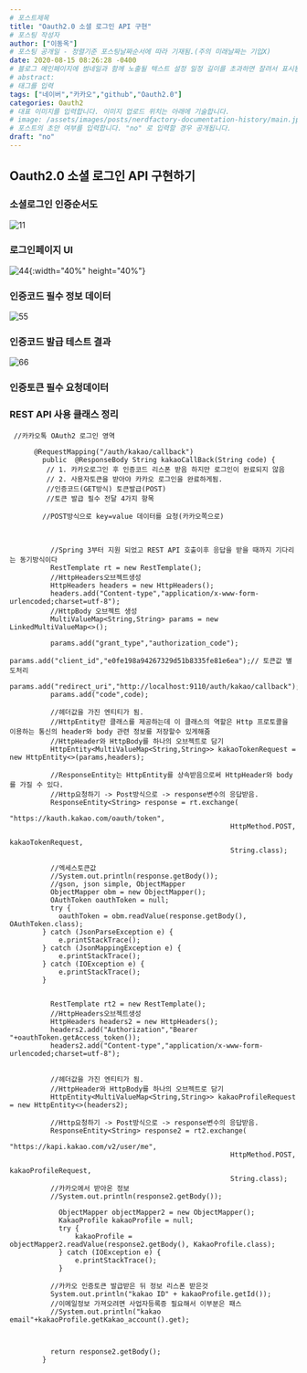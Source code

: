 ```yaml
---
# 포스트제목
title: "Oauth2.0 소셜 로그인 API 구현"
# 포스팅 작성자
author: ["이동옥"] 
# 포스팅 공개일 - 정렬기준 포스팅날짜순서에 따라 기재됨.(주의 미래날짜는 기입X)
date: 2020-08-15 08:26:28 -0400
# 블로그 메인페이지에 썸네일과 함께 노출될 텍스트 설정 일정 길이를 초과하면 잘려서 표시됨.
# abstract:
# 태그를 입력
tags: ["네이버","카카오","github","Oauth2.0"]
categories: Oauth2
# 대표 이미지를 입력합니다. 이미지 업로드 위치는 아래에 기술합니다.
# image: /assets/images/posts/nerdfactory-documentation-history/main.jpg
# 포스트의 초안 여부를 입력합니다. "no" 로 입력할 경우 공개됩니다.
draft: "no"
---
```


## Oauth2.0 소셜 로그인 API 구현하기


### 소셜로그인 인증순서도
![11](https://user-images.githubusercontent.com/12209348/91628513-62b03680-e9fb-11ea-8526-e7874015f07c.PNG)


### 로그인페이지 UI
![44](https://user-images.githubusercontent.com/12209348/91628567-e79b5000-e9fb-11ea-996b-6d10ce1ee6ca.PNG){:width="40%" height="40%"}

### 인증코드 필수 정보 데이터
![55](https://user-images.githubusercontent.com/12209348/91629718-58476a00-ea06-11ea-93a4-1a71f4d39616.PNG)

### 인증코드 발급 테스트 결과
![66](https://user-images.githubusercontent.com/12209348/91629719-59789700-ea06-11ea-8ae1-830be912360e.PNG)


### 인증토큰 필수 요청데이터




### REST API 사용 클래스 정리

```
 //카카오톡 OAuth2 로그인 영역
		 
	  @RequestMapping("/auth/kakao/callback")
	    public  @ResponseBody String kakaoCallBack(String code) {
		 // 1. 카카오로그인 후 인증코드 리스폰 받음 하지만 로그인이 완료되지 않음
		 // 2. 사용자토큰을 받아야 카카오 로그인을 완료하게됨.
		 //인증코드(GET방식) 토큰발급(POST)
		 //토큰 발급 필수 전달 4가지 항목
		 
		//POST방식으로 key=value 데이터를 요청(카카오쪽으로)
		  
		  
		  
		  //Spring 3부터 지원 되었고 REST API 호출이후 응답을 받을 때까지 기다리는 동기방식이다
		  RestTemplate rt = new RestTemplate();
		  //HttpHeaders오브젝트생성
		  HttpHeaders headers = new HttpHeaders();
		  headers.add("Content-type","application/x-www-form-urlencoded;charset=utf-8");
		  //HttpBody 오브젝트 생성
		  MultiValueMap<String,String> params = new LinkedMultiValueMap<>();
		  
		  params.add("grant_type","authorization_code");
		  params.add("client_id","e0fe198a94267329d51b8335fe81e6ea");// 토큰값 별도처리
		  params.add("redirect_uri","http://localhost:9110/auth/kakao/callback");
		  params.add("code",code);
		  
		  //헤더값을 가진 엔티티가 됨.
		  //HttpEntity란 클래스를 제공하는데 이 클래스의 역할은 Http 프로토콜을 이용하는 통신의 header와 body 관련 정보를 저장할수 있게해줌
		  //HttpHeader와 HttpBody를 하나의 오브젝트로 담기
		  HttpEntity<MultiValueMap<String,String>> kakaoTokenRequest = new HttpEntity<>(params,headers);  
		  
		  //ResponseEntity는 HttpEntity를 상속받음으로써 HttpHeader와 body를 가질 수 있다. 
		  //Http요청하기 -> Post방식으로 -> response변수의 응답받음.
		  ResponseEntity<String> response = rt.exchange(
													  "https://kauth.kakao.com/oauth/token",
													  HttpMethod.POST,
													  kakaoTokenRequest,
													  String.class);
		  
		  //엑세스토큰값 
		  //System.out.println(response.getBody());
		  //gson, json simple, ObjectMapper
		  ObjectMapper obm = new ObjectMapper();
		  OAuthToken oauthToken = null;
		  try {
			oauthToken = obm.readValue(response.getBody(), OAuthToken.class);
		} catch (JsonParseException e) {
			e.printStackTrace();
		} catch (JsonMappingException e) {
			e.printStackTrace();
		} catch (IOException e) {
			e.printStackTrace();
		}
		  
		  
		  RestTemplate rt2 = new RestTemplate();
		  //HttpHeaders오브젝트생성
		  HttpHeaders headers2 = new HttpHeaders();
		  headers2.add("Authorization","Bearer "+oauthToken.getAccess_token());
		  headers2.add("Content-type","application/x-www-form-urlencoded;charset=utf-8");
		 
		   
		  //헤더값을 가진 엔티티가 됨.
		  //HttpHeader와 HttpBody를 하나의 오브젝트로 담기
		  HttpEntity<MultiValueMap<String,String>> kakaoProfileRequest = new HttpEntity<>(headers2);  
		  
		  //Http요청하기 -> Post방식으로 -> response변수의 응답받음.
		  ResponseEntity<String> response2 = rt2.exchange(
													  "https://kapi.kakao.com/v2/user/me",
													  HttpMethod.POST,
													  kakaoProfileRequest,
													  String.class);
		  //카카오에서 받아온 정보
		  //System.out.println(response2.getBody());

			ObjectMapper objectMapper2 = new ObjectMapper();
			KakaoProfile kakaoProfile = null;
			try {
				kakaoProfile = objectMapper2.readValue(response2.getBody(), KakaoProfile.class);
			} catch (IOException e) {
				e.printStackTrace();
			}
		  
		  //카카오 인증토큰 발급받은 뒤 정보 리스폰 받은것
		  System.out.println("kakao ID" + kakaoProfile.getId());
		  //이메일정보 가져오려면 사업자등록증 필요해서 이부분은 패스
		  //System.out.println("kakao email"+kakaoProfile.getKakao_account().get);
		  
	
	        
		  return response2.getBody();
	    }
	  
```
